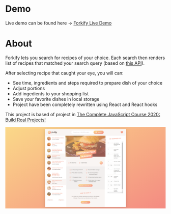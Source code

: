 # Demo

Live demo can be found here -> [Forkify Live Demo](https://drahl-forkify.herokuapp.com/)

# About

Forkify lets you search for recipes of your choice. Each search then renders list of recipes that matched your search query (based on [this API](https://forkify-api.herokuapp.com/)). 

After selecting recipe that caught your eye, you will can:
* See time, ingredients and steps required to prepare dish of your choice
* Adjust portions
* Add ingedients to your shopping list
* Save your favorite dishes in local storage
* Project have been completely rewritten using React and React hooks 

This project is based of project in [The Complete JavaScript Course 2020: Build Real Projects!](https://www.udemy.com/course/the-complete-javascript-course/)

![Forkify visual](./src/img/Forkify.png?raw=true "Forkify visual")

